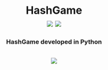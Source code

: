 <h1 align="center">HashGame</br><img src="https://badges.aleen42.com/src/cli.svg"> <img src="https://badges.aleen42.com/src/python.svg"></h1>
<h3 align="center">HashGame developed in Python</h5>
<br />
<div align=center><img src="http://ForTheBadge.com/images/badges/makes-people-smile.svg"></div>
